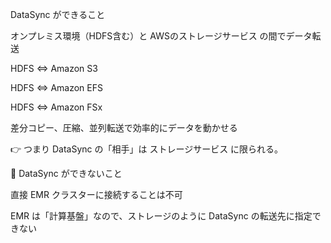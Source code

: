 DataSync ができること

オンプレミス環境（HDFS含む）と AWSのストレージサービス の間でデータ転送

HDFS ⇔ Amazon S3

HDFS ⇔ Amazon EFS

HDFS ⇔ Amazon FSx

差分コピー、圧縮、並列転送で効率的にデータを動かせる

👉 つまり DataSync の「相手」は ストレージサービス に限られる。

🔹 DataSync ができないこと

直接 EMR クラスターに接続することは不可

EMR は「計算基盤」なので、ストレージのように DataSync の転送先に指定できない